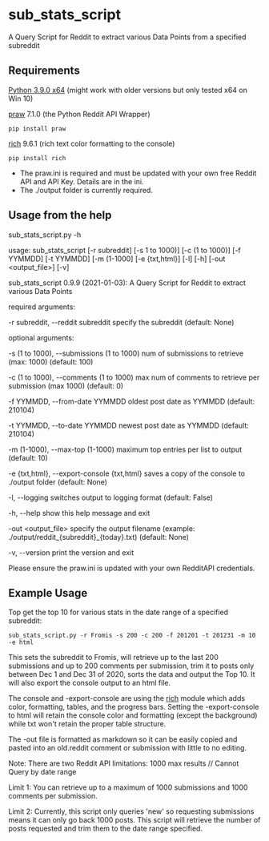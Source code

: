 # sub_stats_script
A Query Script for Reddit to extract various Data Points from a specified subreddit

## Requirements

[Python 3.9.0 x64](https://www.python.org/downloads/release/python-390/) (might work with older versions but only tested x64 on Win 10)

[praw](https://github.com/praw-dev/praw) 7.1.0 (the Python Reddit API Wrapper) 
```
pip install praw
```
[rich](https://github.com/willmcgugan/rich) 9.6.1 (rich text color formatting to the console) 
```
pip install rich
```
* The praw.ini is required and must be updated with your own free Reddit API and API Key. Details are in the ini.
* The ./output folder is currently required.

## Usage from the help

sub_stats_script.py -h

usage: sub_stats_script [-r subreddit] [-s 1 to 1000)] [-c (1 to 1000)] [-f YYMMDD] [-t YYMMDD] [-m (1-1000] [-e {txt,html}] [-l] [-h] [-out <output_file>] [-v]

sub_stats_script 0.9.9 (2021-01-03): A Query Script for Reddit to extract various Data Points

required arguments:

  -r subreddit, --reddit subreddit   specify the subreddit (default: None)
                        

optional arguments:

  -s (1 to 1000), --submissions (1 to 1000)  num of submissions to retrieve (max: 1000) (default: 100)
                        
  -c (1 to 1000), --comments (1 to 1000)  max num of comments to retrieve per submission (max 1000) (default: 0)
                        
  -f YYMMDD, --from-date YYMMDD   oldest post date as YYMMDD (default: 210104)
                        
  -t YYMMDD, --to-date YYMMDD   newest post date as YYMMDD (default: 210104)
                        
  -m (1-1000), --max-top (1-1000)   maximum top entries per list to output (default: 10)
                        
  -e {txt,html}, --export-console {txt,html}   saves a copy of the console to ./output folder (default: None)
                        
  -l, --logging         switches output to logging format (default: False)
  
  -h, --help            show this help message and exit
  
  -out <output_file>    specify the output filename (example: ./output/reddit_{subreddit}_{today}.txt) (default: None)
  
  -v, --version         print the version and exit
  

Please ensure the praw.ini is updated with your own RedditAPI credentials.


## Example Usage

Top get the top 10 for various stats in the date range of a specified subreddit:
```
sub_stats_script.py -r Fromis -s 200 -c 200 -f 201201 -t 201231 -m 10 -e html
```
This sets the subreddit to Fromis, will retrieve up to the last 200 submissions and up to 200 comments per submission, trim it to posts only between Dec 1 and Dec 31 of 2020, sorts the data and output the Top 10. It will also export the console output to an html file.

The console and -export-console are using the [rich](https://github.com/willmcgugan/rich) module which adds color, formatting, tables, and the progress bars. Setting the -export-console to html will retain the console color and formatting (except the background) while txt won't retain the proper table structure.

The -out file is formatted as markdown so it can be easily copied and pasted into an old.reddit comment or submission with little to no editing.

Note: There are two Reddit API limitations: 1000 max results // Cannot Query by date range

Limit 1: You can retrieve up to a maximum of 1000 submissions and 1000 comments per submission.

Limit 2: Currently, this script only queries 'new' so requesting submissions means it can only go back 1000 posts. This script will retrieve the number of posts requested and trim them to the date range specified.

